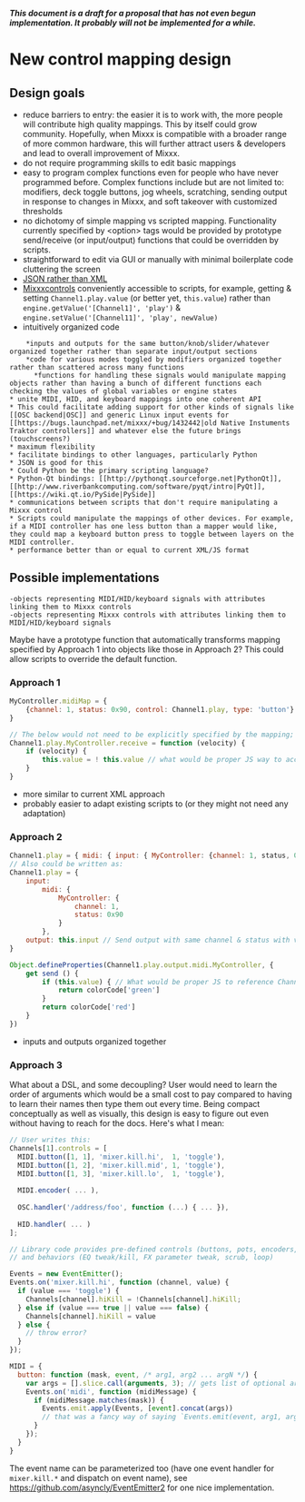 ***This document is a draft for a proposal that has not even begun
implementation. It probably will not be implemented for a while.***

# New control mapping design

## Design goals

  - reduce barriers to entry: the easier it is to work with, the more
    people will contribute high quality mappings. This by itself could
    grow community. Hopefully, when Mixxx is compatible with a broader
    range of more common hardware, this will further attract users &
    developers and lead to overall improvement of Mixxx.
  - do not require programming skills to edit basic mappings
  - easy to program complex functions even for people who have never
    programmed before. Complex functions include but are not limited to:
    modifiers, deck toggle buttons, jog wheels, scratching, sending
    output in response to changes in Mixxx, and soft takeover with
    customized thresholds
  - no dichotomy of simple mapping vs scripted mapping. Functionality
    currently specified by \<option\> tags would be provided by
    prototype send/receive (or input/output) functions that could be
    overridden by scripts. 
  - straightforward to edit via GUI or manually with minimal boilerplate
    code cluttering the screen
  - [JSON rather than XML](http://www.json.org/xml.html)
  - [Mixxxcontrols](Mixxxcontrols) conveniently accessible to scripts,
    for example, getting & setting `Channel1.play.value` (or better yet,
    `this.value`) rather than `engine.getValue('[Channel1]', 'play')` &
    `engine.setValue('[Channel11]', 'play', newValue)`
  - intuitively organized code

<!-- end list -->

``` 
    *inputs and outputs for the same button/knob/slider/whatever organized together rather than separate input/output sections
    *code for various modes toggled by modifiers organized together rather than scattered across many functions
      *functions for handling these signals would manipulate mapping objects rather than having a bunch of different functions each checking the values of global variables or engine states
* unite MIDI, HID, and keyboard mappings into one coherent API
* This could facilitate adding support for other kinds of signals like [[OSC backend|OSC]] and generic Linux input events for [[https://bugs.launchpad.net/mixxx/+bug/1432442|old Native Instuments Traktor controllers]] and whatever else the future brings (touchscreens?)
* maximum flexibility
* facilitate bindings to other languages, particularly Python
* JSON is good for this
* Could Python be the primary scripting language?
* Python-Qt bindings: [[http://pythonqt.sourceforge.net|PythonQt]], [[http://www.riverbankcomputing.com/software/pyqt/intro|PyQt]], [[https://wiki.qt.io/PySide|PySide]]
* communications between scripts that don't require manipulating a Mixxx control
* Scripts could manipulate the mappings of other devices. For example, if a MIDI controller has one less button than a mapper would like, they could map a keyboard button press to toggle between layers on the MIDI controller.
* performance better than or equal to current XML/JS format
```

## Possible implementations

    -objects representing MIDI/HID/keyboard signals with attributes linking them to Mixxx controls
    -objects representing Mixxx controls with attributes linking them to MIDI/HID/keyboard signals

Maybe have a prototype function that automatically transforms mapping
specified by Approach 1 into objects like those in Approach 2? This
could allow scripts to override the default function.

### Approach 1

``` javascript
MyController.midiMap = {
    {channel: 1, status: 0x90, control: Channel1.play, type: 'button'}
}

// The below would not need to be explicitly specified by the mapping; it would be the default MIDI receive behavior for all objects with a type attribute equal to 'button'.
Channel1.play.MyController.receive = function (velocity) {
    if (velocity) {
        this.value = ! this.value // what would be proper JS way to access Channel1.play.value?
    }
}
```

  - more similar to current XML approach
  - probably easier to adapt existing scripts to (or they might not need
    any adaptation)

### Approach 2

``` javascript
Channel1.play = { midi: { input: { MyController: {channel: 1, status, 0x90} }, output: this.input } }
// Also could be written as:
Channel1.play = {
    input:
        midi: {
            MyController: {
                channel: 1,
                status: 0x90
            }
        },
    output: this.input // Send output with same channel & status with value determined by return value of the send method below
}

Object.defineProperties(Channel1.play.output.midi.MyController, {
    get send () {
        if (this.value) { // What would be proper JS to reference Channel1.play.value here?
            return colorCode['green']
        }
        return colorCode['red']
    }
})
```

  - inputs and outputs organized together

### Approach 3

What about a DSL, and some decoupling? User would need to learn the
order of arguments which would be a small cost to pay compared to having
to learn their names then type them out every time. Being compact
conceptually as well as visually, this design is easy to figure out even
without having to reach for the docs. Here's what I mean:

``` javascript
// User writes this:
Channels[1].controls = [
  MIDI.button([1, 1], 'mixer.kill.hi',  1, 'toggle'),
  MIDI.button([1, 2], 'mixer.kill.mid', 1, 'toggle'),
  MIDI.button([1, 3], 'mixer.kill.lo',  1, 'toggle'),
  
  MIDI.encoder( ... ),
  
  OSC.handler('/address/foo', function (...) { ... }),
  
  HID.handler( ... )
];

// Library code provides pre-defined controls (buttons, pots, encoders, jog wheels)
// and behaviors (EQ tweak/kill, FX parameter tweak, scrub, loop)

Events = new EventEmitter();
Events.on('mixer.kill.hi', function (channel, value) {
  if (value === 'toggle') {
    Channels[channel].hiKill = !Channels[channel].hiKill;
  } else if (value === true || value === false) {
    Channels[channel].hiKill = value
  } else {
    // throw error?
  }
});

MIDI = {
  button: function (mask, event, /* arg1, arg2 ... argN */) {
    var args = [].slice.call(arguments, 3); // gets list of optional arguments
    Events.on('midi', function (midiMessage) {
      if (midiMessage.matches(mask)) {
        Events.emit.apply(Events, [event].concat(args))
        // that was a fancy way of saying `Events.emit(event, arg1, arg2 ... argN)`+
      }
    });
  }
}
```

The event name can be parameterized too (have one event handler for
`mixer.kill.*` and dispatch on event name), see
<https://github.com/asyncly/EventEmitter2> for one nice implementation.
